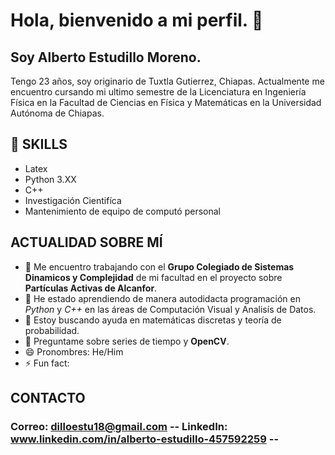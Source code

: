# Hola, bienvenido a mi perfil. 👋
## Soy Alberto Estudillo Moreno.

Tengo 23 años, soy originario de Tuxtla Gutierrez, Chiapas.
Actualmente me encuentro cursando mi ultimo semestre de la Licenciatura en Ingeniería Física en la Facultad de Ciencias en Física y Matemáticas en la Universidad Autónoma de Chiapas.

## 🎯 SKILLS
- Latex
- Python 3.XX
- C++
- Investigación Cientifíca
- Mantenimiento de equipo de computó personal


## ACTUALIDAD SOBRE MÍ

- 🔭 Me encuentro trabajando con el **Grupo Colegiado de Sistemas Dinamicos y Complejidad** de mi facultad en el proyecto sobre **Partículas Activas de Alcanfor**.
- 🌱 He estado aprendiendo de manera autodidacta programación en *Python* y *C++* en las áreas de Computación Visual y Analisís de Datos.
- 🤔 Estoy buscando ayuda en matemáticas discretas y teoría de probabilidad.
- 💬 Preguntame sobre series de tiempo y **OpenCV**.
- 😄 Pronombres: He/Him
- ⚡ Fun fact:

## CONTACTO
### Correo: dilloestu18@gmail.com -- LinkedIn: www.linkedin.com/in/alberto-estudillo-457592259 -- 


